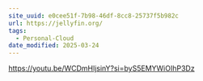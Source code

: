 ```yaml
---
site_uuid: e0cee51f-7b98-46df-8cc8-25737f5b982c
url: https://jellyfin.org/
tags:
  - Personal-Cloud
date_modified: 2025-03-24
---
```





https://youtu.be/WCDmHljsinY?si=byS5EMYWiOIhP3Dz